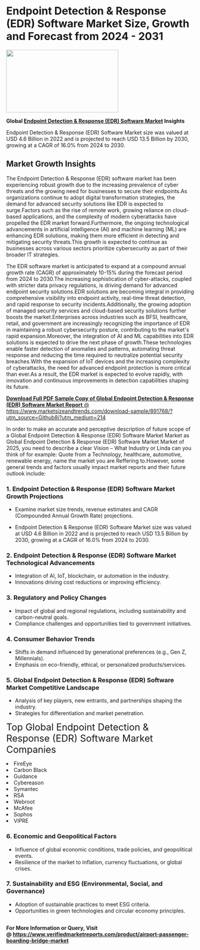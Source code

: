 <H1>Endpoint Detection & Response (EDR) Software Market Size, Growth and Forecast from 2024 - 2031</H1><img class="aligncenter size-medium wp-image-584254" src="https://thirdeyenews.in/wp-content/uploads/2024/09/Global-Market-Research-300x168.jpeg" alt="" width="300" height="168" /><p><strong>Global&nbsp;<a href="https://www.marketsizeandtrends.com/download-sample/891768/?utm_source=Github8j?utm_medium=214">Endpoint Detection & Response (EDR) Software Market</a> Insights</strong></p><p>Endpoint Detection & Response (EDR) Software Market size was valued at USD 4.6 Billion in 2022 and is projected to reach USD 13.5 Billion by 2030, growing at a CAGR of 16.0% from 2024 to 2030.</p><p><h2>Market Growth Insights</h2> <p>The Endpoint Detection & Response (EDR) software market has been experiencing robust growth due to the increasing prevalence of cyber threats and the growing need for businesses to secure their endpoints.As organizations continue to adopt digital transformation strategies, the demand for advanced security solutions like EDR is expected to surge.Factors such as the rise of remote work, growing reliance on cloud-based applications, and the complexity of modern cyberattacks have propelled the EDR market forward.Furthermore, the ongoing technological advancements in artificial intelligence (AI) and machine learning (ML) are enhancing EDR solutions, making them more efficient in detecting and mitigating security threats.This growth is expected to continue as businesses across various sectors prioritize cybersecurity as part of their broader IT strategies.</p> <p><a href="download_sample_link_here"></a></p> <p>The EDR software market is anticipated to expand at a compound annual growth rate (CAGR) of approximately 10-15% during the forecast period from 2024 to 2030.The increasing sophistication of cyber-attacks, coupled with stricter data privacy regulations, is driving demand for advanced endpoint security solutions.EDR solutions are becoming integral in providing comprehensive visibility into endpoint activity, real-time threat detection, and rapid response to security incidents.Additionally, the growing adoption of managed security services and cloud-based security solutions further boosts the market.Enterprises across industries such as BFSI, healthcare, retail, and government are increasingly recognizing the importance of EDR in maintaining a robust cybersecurity posture, contributing to the market's rapid expansion.Moreover, the integration of AI and ML capabilities into EDR solutions is expected to drive the next phase of growth.These technologies enable faster detection of anomalies and patterns, automating threat response and reducing the time required to neutralize potential security breaches.With the expansion of IoT devices and the increasing complexity of cyberattacks, the need for advanced endpoint protection is more critical than ever.As a result, the EDR market is expected to evolve rapidly, with innovation and continuous improvements in detection capabilities shaping its future.<p><a href="get_more_link_here"></p><p><span class=""><strong>Download Full PDF Sample Copy of Global Endpoint Detection & Response (EDR) Software Market Report</strong> @ <a href="https://www.marketsizeandtrends.com/download-sample/891768/?utm_source=Github8j?utm_medium=214" target="_blank">https://www.marketsizeandtrends.com/download-sample/891768/?utm_source=Github8j?utm_medium=214</a></span></p><p>In order to make an accurate and perceptive description of future scope of a Global&nbsp;Endpoint Detection & Response (EDR) Software Market Market as Global&nbsp;Endpoint Detection & Response (EDR) Software Market Market of 2025, you need to describe a clear Vision &ndash; What Industry or Linda can you think of for example: Quote from a Technology, healthcare, automotive, renewable energy, name the market you are Reffering to.However, some general trends and factors usually impact market reports and their future outlook include:</p><h3>1.&nbsp;<strong>Endpoint Detection & Response (EDR) Software Market Growth Projections</strong></h3><ul><li>Examine market size trends, revenue estimates and CAGR (Compounded Annual Growth Rate) projections.</li><li><p>Endpoint Detection & Response (EDR) Software Market size was valued at USD 4.6 Billion in 2022 and is projected to reach USD 13.5 Billion by 2030, growing at a CAGR of 16.0% from 2024 to 2030.</p></li></ul><h3>2.&nbsp;<strong>Endpoint Detection & Response (EDR) Software Market Technological Advancements</strong></h3><ul><li>Integration of AI, IoT, blockchain, or automation in the industry.</li><li>Innovations driving cost reductions or improving efficiency.</li></ul><h3>3.&nbsp;<strong>Regulatory and Policy Changes</strong></h3><ul><li>Impact of global and regional regulations, including sustainability and carbon-neutral goals.</li><li>Compliance challenges and opportunities tied to government initiatives.</li></ul><h3>4.&nbsp;<strong>Consumer Behavior Trends</strong></h3><ul><li>Shifts in demand influenced by generational preferences (e.g., Gen Z, Millennials).</li><li>Emphasis on eco-friendly, ethical, or personalized products/services.</li></ul><h3>5.&nbsp;<strong>Global Endpoint Detection & Response (EDR) Software Market Competitive Landscape</strong></h3><ul><li>Analysis of key players, new entrants, and partnerships shaping the industry.</li><li>Strategies for differentiation and market penetration.</li></ul><p data-pm-slice="1 1 []"><span style="color: inherit; font-family: inherit; font-size: 25px;">Top Global Endpoint Detection & Response (EDR) Software Market Companies</span></p><div class="" data-test-id=""><p><li>FireEye</li><li> Carbon Black</li><li> Guidance</li><li> Cybereason</li><li> Symantec</li><li> RSA</li><li> Webroot</li><li> McAfee</li><li> Sophos</li><li> VIPRE</li></p></div><h3>6.&nbsp;<strong>Economic and Geopolitical Factors</strong></h3><ul><li>Influence of global economic conditions, trade policies, and geopolitical events.</li><li>Resilience of the market to inflation, currency fluctuations, or global crises.</li></ul><h3>7.&nbsp;<strong>Sustainability and ESG (Environmental, Social, and Governance)</strong></h3><ul><li>Adoption of sustainable practices to meet ESG criteria.</li><li>Opportunities in green technologies and circular economy principles.</li></ul><h2><strong style="font-size: 14px;">For More Information or Query, Visit @&nbsp;</strong><a style="background-color: #ffffff; font-size: 14px;" href="https://www.marketsizeandtrends.com/report/endpoint-detection-response-edr-software-market-/" target="_blank">https://www.verifiedmarketreports.com/product/airport-passenger-boarding-bridge-market</a></h2>